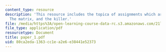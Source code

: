 ```yaml
---
content_type: resource
description: 'This resource includes the topica of assignments which are the film:
  The matrix, and the killer.'
file: /media/https%3A/open-learning-course-data-rc.s3.amazonaws.com/21l-706-studies-in-film-fall-2005/80ca2eda1363cc1ea2e6e38441e52373_paper_1.pdf
file_type: application/pdf
resourcetype: Document
title: paper_1.pdf
uid: 80ca2eda-1363-cc1e-a2e6-e38441e52373
---
```

